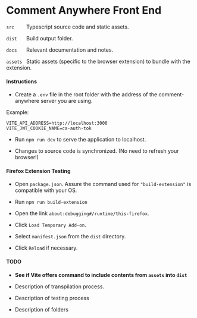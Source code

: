# Comment Anywhere Front End

`src    ` Typescript source code and static assets.

`dist   ` Build output folder.

`docs   ` Relevant documentation and notes.

`assets ` Static assets (specific to the browser extension) to bundle with the extension.

#### Instructions

- Create a `.env` file in the root folder with the address of the comment-anywhere server you are using.

Example:

```env
VITE_API_ADDRESS=http://localhost:3000
VITE_JWT_COOKIE_NAME=ca-auth-tok
```

- Run `npm run dev` to serve the application to localhost.

- Changes to source code is synchronized. (No need to refresh your browser!)

#### Firefox Extension Testing

- Open `package.json`. Assure the command used for `"build-extension"` is compatible with your OS.

- Run `npm run build-extension`

- Open the link `about:debugging#/runtime/this-firefox`.

- Click `Load Temporary Add-on`.

- Select `manifest.json` from the `dist` directory.

- Click `Reload` if necessary.

#### TODO

- **See if Vite offers command to include contents from `assets` into `dist`**

- Description of transpilation process.

- Description of testing process

- Description of folders
